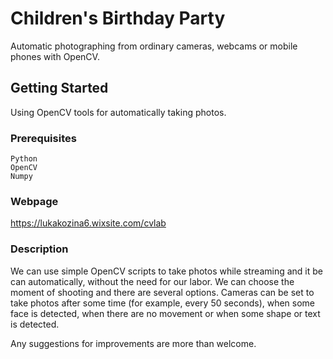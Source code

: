 # Children's Birthday Party
Automatic photographing from ordinary cameras, webcams or mobile phones with OpenCV.

## Getting Started

Using OpenCV tools for automatically taking photos. 

### Prerequisites


```
Python 
OpenCV
Numpy
```

### Webpage

https://lukakozina6.wixsite.com/cvlab

### Description


We can use simple OpenCV scripts to take photos while streaming and it be can automatically, without the need for our labor. We can choose the moment of shooting and there are several options. Cameras can be set to take photos after some time (for example, every 50 seconds), when some face is detected, when there are no movement or when some shape or text is detected.
 
Any suggestions for improvements are more than welcome. 

